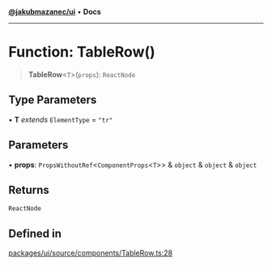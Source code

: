 [**@jakubmazanec/ui**](../README.md) • **Docs**

---

# Function: TableRow()

> **TableRow**\<`T`\>(`props`): `ReactNode`

## Type Parameters

• **T** _extends_ `ElementType` = `"tr"`

## Parameters

• **props**: `PropsWithoutRef`\<`ComponentProps`\<`T`\>\> & `object` & `object` & `object`

## Returns

`ReactNode`

## Defined in

[packages/ui/source/components/TableRow.ts:28](https://github.com/jakubmazanec/tools/blob/28bd44b020b25cf8f9b96b5a385bb7c918cf32ab/packages/ui/source/components/TableRow.ts#L28)

